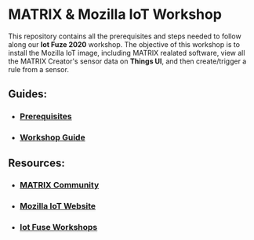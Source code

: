 # MATRIX & Mozilla IoT Workshop

This repository contains all the prerequisites and steps needed to follow along our **Iot Fuze 2020** workshop. The objective of this workshop is to install the Mozilla IoT image, including MATRIX realated software, view all the MATRIX Creator's sensor data on **Things UI**, and then create/trigger a rule from a sensor.

## Guides:

- ### [Prerequisites](Prerequisites.md)

- ### [Workshop Guide](Workshop.md)

## Resources:
- ### [MATRIX Community](https://community.matrix.one)
- ### [Mozilla IoT Website](https://iot.mozilla.org/)
- ### [Iot Fuse Workshops](https://iotfuse.com/conference2020/workshops/)
